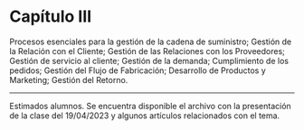 # Capítulo III

Procesos esenciales para la gestión de la cadena de suministro; Gestión de la Relación con el Cliente; Gestión
de las Relaciones con los Proveedores; Gestión de servicio al cliente; Gestión de la demanda; Cumplimiento de
los pedidos; Gestión del Flujo de Fabricación; Desarrollo de Productos y Marketing; Gestión del Retorno.

________________________________
Estimados alumnos.
Se encuentra disponible el archivo con la presentación de la clase del 19/04/2023 y algunos artículos relacionados con el tema.
